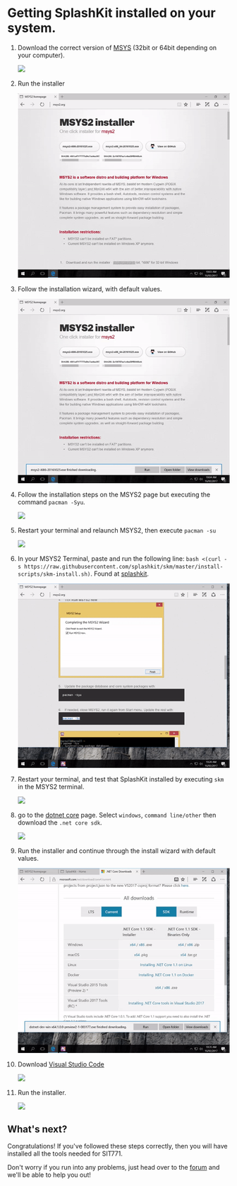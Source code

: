 # Getting SplashKit installed on your system.

1. Download the correct version of [MSYS](www.msys2.org) (32bit or 64bit depending on your computer).

    ![](../../images/install-gifs/Windows/1.gif)

1. Run the installer

    ![](../../images/install-gifs/Windows/2.gif)

1. Follow the installation wizard, with default values.

    ![](../../images/install-gifs/Windows/3.gif)

1. Follow the installation steps on the MSYS2 page but executing the command `pacman -Syu`.

    ![](../../images/install-gifs/Windows/4.gif)

1. Restart your terminal and relaunch MSYS2, then execute `pacman -su`

    ![](../../images/install-gifs/Windows/5.gif)

1. In your MSYS2 Terminal, paste and run the following line: `bash <(curl -s https://raw.githubusercontent.com/splashkit/skm/master/install-scripts/skm-install.sh)`. Found at [splashkit](splashkit.io).

    ![](../../images/install-gifs/Windows/6.gif)

1. Restart your terminal, and test that SplashKit installed by executing `skm` in the MSYS2 terminal.

    ![](../../images/install-gifs/Windows/7.gif)

1. go to the [dotnet core](https://www.microsoft.com/net/core) page. Select `windows`, `command line/other` then download the `.net core sdk`.

    ![](../../images/install-gifs/Windows/8.gif)

1. Run the installer and continue through the install wizard with default values.

    ![](../../images/install-gifs/Windows/9.gif)

1. Download [Visual Studio Code](code.visualstudio.com)

    ![](../../images/install-gifs/Windows/10.gif)

1. Run the installer.

    ![](../../images/install-gifs/Windows/11.gif)

## What's next?
Congratulations! If you've followed these steps correctly, then you will have installed all the tools needed for SIT771.

Don't worry if you run into any problems, just head over to the [forum](http://sit771-discourse.it.deakin.edu.au/) and we'll be able to help you out!